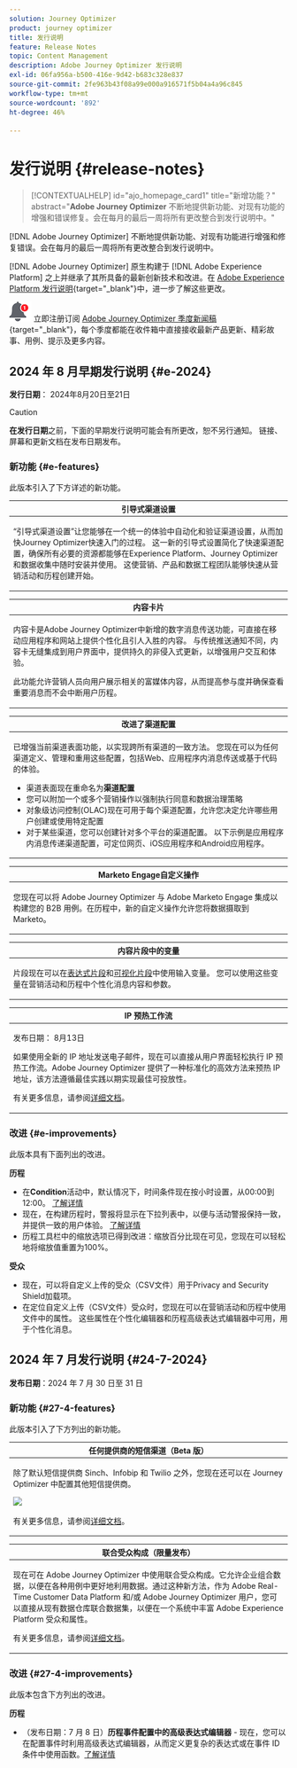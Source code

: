 ```yaml
---
solution: Journey Optimizer
product: journey optimizer
title: 发行说明
feature: Release Notes
topic: Content Management
description: Adobe Journey Optimizer 发行说明
exl-id: 06fa956a-b500-416e-9d42-b683c328e837
source-git-commit: 2fe963b43f08a99e000a916571f5b04a4a96c845
workflow-type: tm+mt
source-wordcount: '892'
ht-degree: 46%

---
```


# 发行说明 {#release-notes}

>[!CONTEXTUALHELP]
>id="ajo_homepage_card1"
>title="新增功能？"
>abstract="**Adobe Journey Optimizer** 不断地提供新功能、对现有功能的增强和错误修复。会在每月的最后一周将所有更改整合到发行说明中。"

[!DNL Adobe Journey Optimizer] 不断地提供新功能、对现有功能进行增强和修复错误。会在每月的最后一周将所有更改整合到发行说明中。

[!DNL Adobe Journey Optimizer] 原生构建于 [!DNL Adobe Experience Platform] 之上并继承了其所具备的最新创新技术和改进。在 [Adobe Experience Platform 发行说明](https://experienceleague.adobe.com/docs/experience-platform/release-notes/latest.html?lang=zh-Hans){target="_blank"}中，进一步了解这些更改。

![新闻稿](../assets/do-not-localize/nl-icon.png) 立即注册订阅 [Adobe Journey Optimizer 季度新闻稿](https://www.adobe.com/subscription/Adobe_Journey_Optimizer_NL.html){target="_blank"}，每个季度都能在收件箱中直接接收最新产品更新、精彩故事、用例、提示及更多内容。

## 2024 年 8 月早期发行说明 {#e-2024}

**发行日期**： 2024年8月20日至21日

>[!CAUTION]
>
>**在发行日期**&#x200B;之前，下面的早期发行说明可能会有所更改，恕不另行通知。 链接、屏幕和更新文档在发布日期发布。
>

### 新功能 {#e-features}

此版本引入了下方详述的新功能。

<table>
<thead>
<tr>
<th><strong>引导式渠道设置</strong><br/></th>
</tr>
</thead>
<tbody>
<tr>
<td>
<p>“引导式渠道设置”让您能够在一个统一的体验中自动化和验证渠道设置，从而加快Journey Optimizer快速入门的过程。 这一新的引导式设置简化了快速渠道配置，确保所有必要的资源都能够在Experience Platform、Journey Optimizer和数据收集中随时安装并使用。 这使营销、产品和数据工程团队能够快速从营销活动和历程创建开始。</p>
</td>
</tr>
</tbody>
</table>

<table>
<thead>
<tr>
<th><strong>内容卡片</strong><br/></th>
</tr>
</thead>
<tbody>
<tr>
<td>
<p>内容卡是Adobe Journey Optimizer中新增的数字消息传送功能，可直接在移动应用程序和网站上提供个性化且引人入胜的内容。 与传统推送通知不同，内容卡无缝集成到用户界面中，提供持久的非侵入式更新，以增强用户交互和体验。</p>
<p>此功能允许营销人员向用户展示相关的富媒体内容，从而提高参与度并确保查看重要消息而不会中断用户历程。</p>
</td>
</tr>
</tbody>
</table>

<table>
<thead>
<tr>
<th><strong>改进了渠道配置</strong><br/></th>
</tr>
</thead>
<tbody>
<tr>
<td>
<p>已增强当前渠道表面功能，以实现跨所有渠道的一致方法。 您现在可以为任何渠道定义、管理和重用这些配置，包括Web、应用程序内消息传送或基于代码的体验。</p>
<p><ul>
<li>渠道表面现在重命名为<strong>渠道配置</strong></li>
<li>您可以附加一个或多个营销操作以强制执行同意和数据治理策略</li>
<li>对象级访问控制(OLAC)现在可用于每个渠道配置，允许您决定允许哪些用户创建或使用特定配置</li>
<li>对于某些渠道，您可以创建针对多个平台的渠道配置。 以下示例是应用程序内消息传递渠道配置，可定位网页、iOS应用程序和Android应用程序。</li>
</ul></p>
<!--p>For more information, refer to the <a href="../configuration/ip-warmup-gs.md">detailed documentation</a>.</p-->
</td>
</tr>
</tbody>
</table>

<table>
<thead>
<tr>
<th><strong>Marketo Engage自定义操作</strong><br/></th>
</tr>
</thead>
<tbody>
<tr>
<td>
<p>您现在可以将 Adobe Journey Optimizer 与 Adobe Marketo Engage 集成以构建您的 B2B 用例。在历程中，新的自定义操作允许您将数据摄取到 Marketo。</p>
</td>
</tr>
</tbody>
</table>


<table>
<thead>
<tr>
<th><strong>内容片段中的变量</strong><br/></th>
</tr>
</thead>
<tbody>
<tr>
<td>
<p>片段现在可以在<a href="../personalization/use-expression-fragments.md">表达式片段</a>和<a href="../email/use-visual-fragments.md">可视化片段</a>中使用输入变量。 您可以使用这些变量在营销活动和历程中个性化消息内容和参数。</p>
</p>
</td>
</tr>
</tbody>
</table>

<table>
<thead>
<tr>
<th><strong>IP 预热工作流</strong><br/></th>
</tr>
</thead>
<tbody>
<tr>
<td>
<p>发布日期： 8月13日</p>
<p>如果使用全新的 IP 地址发送电子邮件，现在可以直接从用户界面轻松执行 IP 预热工作流。Adobe Journey Optimizer 提供了一种标准化的高效方法来预热 IP 地址，该方法遵循最佳实践以期实现最佳可投放性。</p>
<p>有关更多信息，请参阅<a href="../configuration/ip-warmup-gs.md">详细文档</a>。</p>
</td>
</tr>
</tbody>
</table>


### 改进 {#e-improvements}

此版本具有下面列出的改进。

**历程**

* 在&#x200B;**Condition**&#x200B;活动中，默认情况下，时间条件现在按小时设置，从00:00到12:00。 [了解详情](../building-journeys/condition-activity.md#time_condition)
* 现在，在构建历程时，警报将显示在下拉列表中，以便与活动警报保持一致，并提供一致的用户体验。 [了解详情](../building-journeys/troubleshooting.md#checking-for-errors-before-testing)
* 历程工具栏中的缩放选项已得到改进：缩放百分比现在可见，您现在可以轻松地将缩放值重置为100%。

**受众**

* 现在，可以将自定义上传的受众（CSV文件）用于Privacy and Security Shield加载项。
* 在定位自定义上传（CSV文件）受众时，您现在可以在营销活动和历程中使用文件中的属性。 这些属性在个性化编辑器和历程高级表达式编辑器中可用，用于个性化消息。

## 2024 年 7 月发行说明 {#24-7-2024}

**发布日期**：2024 年 7 月 30 日至 31 日

### 新功能 {#27-4-features}

此版本引入了下方列出的新功能。

<table>
<thead>
<tr>
<th><strong>任何提供商的短信渠道（Beta 版）</strong><br/></th>
</tr>
</thead>
<tbody>
<tr>
<td>
<p>除了默认短信提供商 Sinch、Infobip 和 Twilio 之外，您现在还可以在 Journey Optimizer 中配置其他短信提供商。</p>
<img src="assets/do-not-localize/byo_sms.gif"/>
<p>有关更多信息，请参阅<a href="../sms/sms-configuration-custom.md">详细文档</a>。</p>
</td>
</tr>
</tbody>
</table>

<table>
<thead>
<tr>
<th><strong>联合受众构成（限量发布）</strong><br/></th>
</tr>
</thead>
<tbody>
<tr>
<td>
<p>现在可在 Adobe Journey Optimizer 中使用联合受众构成。它允许企业组合数据，以便在各种用例中更好地利用数据。通过这种新方法，作为 Adobe Real-Time Customer Data Platform 和/或 Adobe Journey Optimizer 用户，您可以直接从现有数据仓库联合数据集，以便在一个系统中丰富 Adobe Experience Platform 受众和属性。</p>
<p>有关更多信息，请参阅<a href="https://experienceleague.adobe.com/zh-hans/docs/federated-audience-composition/using/home"  target="_blank">详细文档</a>。</p>
</td>
</tr>
</tbody>
</table>

### 改进 {#27-4-improvements}

此版本包含下方列出的改进。

**历程**

* （发布日期：7 月 8 日）**历程事件配置中的高级表达式编辑器** - 现在，您可以在配置事件时利用高级表达式编辑器，从而定义更复杂的表达式或在事件 ID 条件中使用函数。[了解详情](../event/about-creating.md#adv-exp-editor)

